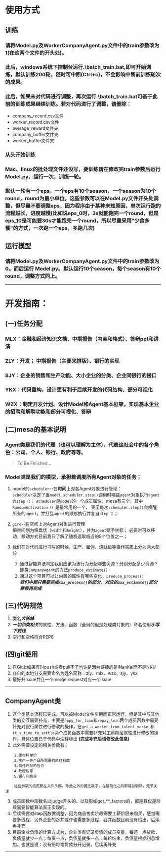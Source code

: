 # 使用方式
## **训练**
### 请将Model.py及WorkerCompanyAgent.py文件中的train参数改为1(在这两个文件的开头处)。
### 此后，windows系统下控制台运行.\batch_train.bat,即可开始训练，默认训练200轮，随时可中断(Ctrl+c)，不会影响中断前训练轮次的成果。
### 此后，如果未对代码进行调整，再次运行.\batch_train.bat可基于此前的训练成果继续训练。若对代码进行了调整，请删除：
- company_record.csv文件
- worker_record.csv文件
- average_reward文件夹
- company_buffer文件夹
- worker_buffer文件夹
### 从头开始训练

### Mac、linux的批处理文件还没写，要训练请在修改完train参数后运行 Model.py，运行一次，训练一轮。
### 默认一轮有一个eps，一个eps有10个season，一个season为10个round，round为最小单位。这些参数可以在Model.py文件开头处调整，但尽量不要调整eps，因为程序由于某种未知原因，单次运行跑的流程越长，进度越慢(比如说eps_0时，3s就能跑完一个round，但是eps_10是可能要30s才能跑完一个round，所以尽量采用"少食多餐"的方式，一次跑一个eps，多跑几次)


## **运行模型**
### 请将Model.py及WorkerCompanyAgent.py文件中的train参数改为0。而后运行 Model.py。默认运行10个season，每个season有10个round，调整方式同上。
---
# 开发指南：

## (一)任务分配
### MLX：金融和经济知识文档、中期报告（内容和格式）、答辩ppt和讲演  
### ZLY：开发； 中期报告（主要来排版）、银行的实现
### SJY：企业的销售和生产功能、大小企业的分类、企业同银行的接口
### YKX：代码重构，设计更有利于后续开发的代码结构、部分可视化
### WZX：制定开发计划、设计Model和Agent基本框架，实现基本企业的招聘和解聘功能和部分可视化、答辩

## (二)mesa的基本说明
### Agent类是我们的代理（也可以理解为主体），代表这社会中的各个角色：公司、个人、银行、政府等等。
>To Be Finished...  
>
### Model类是我们的模型，承担着调度所有Agent对象的任务；
1. model的`scheduler`--在**时间**上对各Agent对象进行管理：  
    `scheduler`决定了当`model.scheduler.step()`调用时哪些`agent`对象执行`agent的step（）`；
    `scheduler`是`model`的一个成员属性，mesa有三个，其中`RandomActivation（）`是最常用的一个，
    表示每次`scheduler.step()`会唤醒所有的`agent`，并打乱`agent`的顺序执行并各自`step（）`；
2.  `gird`--在空间上对Agent对象进行管理  
    把空间划为棋盘状（`width`和`height`），并为`agent`赋予坐标；
    必要时可以移动，移动方式目前我只了解了随机选取临近的8个位置之一；

3.  我们在对代码进行书写的时候，生产、雇佣、烧鱿鱼等操作实质上分为两大部分
    1.  通过智能算法判定我们应该为该行为分配哪些资源？分别分配多少资源？即类`CompanyAgent`的方法`produce_estimate()`
    2.  通过这个项目可以让内置的属性有哪些变化，`produce_process()`  
    ***我们中期只需要完成`xxx_process()`的部分，对应的`xxx_estimate()`部分寒假再完成***
   
## (三)代码规范
1. 类名***大驼峰***
2. ***一切和类相关***的属性、方法、函数（全局的但是处理类对象的）命名使用***小写下划线***
3. 空行和空格符合PEP8
 
## (四)git使用  
1.  在Git上如果有时push或者pull不了也许是因为链接的是iNanKai而不是NKU
2.  各自的本地分支需要命名为姓名简称：zly、mlx、wzx、sjy、ykx
3.  最好开issue并且一个merge request对应一个issue
 
----
## CompanyAgent类
1.    这个类基本流程已完成，可以被Model文件引用而正常运行，但是其中与其他类的交互需要补充，主要是```appy_for_loan```和```repay_loan```两个成员函数中需要补充对银行属性进行修改的操作，在```get_a_worker_from_talent_market```和```it_s_time_to_settle```两个成员函数中需要补充对工薪阶层属性进行修改的操作，具体位置已于代码中注释标出
**(完成补充后请修改此信息)**
2.    此外需要设定的相关参数有：
```
    1.原材料单价
    2.生产一件产品所需要的原材料数
    3.每件产品的售价
    4.政府税率
    5.银行利息率

    这些参数的设定都在文件头部，除此之外的魔法数字，在智能化之后都将被剔除，无须关注
```  
3.    成员函数中函数名以judge开头的、以及形如get_**_factors的，都是且仅是后续需要智能算法真正实现的。
4.    后续需要对step函数做调整，因为商品售卖阶段需要工薪阶层来购买，感觉需要多线程，另外企业的吞并或许也需要多线程，吞并函数目前没有给出，后续再补充
5.    目前企业负债的计算方式为，企业类有记录负债的成员变量，每还一点贷款，负债量就少一点；每贷一点，负债量就多一点；每轮结束，负债量根据利息增加。也就是说：没有把每笔贷款分开记录，后续再补充
----
